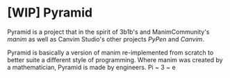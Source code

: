 # [WIP] Pyramid

Pyramid is a project that in the spirit of 3b1b's and ManimCommunity's *manim* as well as Canvim Studio's other projects *PyPen* and *Canvim*.

Pyramid is basically a version of manim re-implemented from scratch to better suite a different style of programming. Where manim was created by a mathematician, Pyramid is made by engineers. Pi ~ 3 ~ e